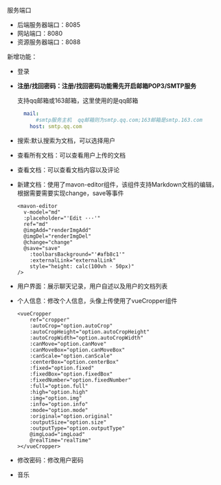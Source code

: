 服务端口

- 后端服务器端口：8085
- 网站端口：8080
- 资源服务器端口：8088



新增功能：

- 登录

- **注册/找回密码：注册/找回密码功能需先开启邮箱POP3/SMTP服务**

  支持qq邮箱或163邮箱，这里使用的是qq邮箱

  ```yaml
    mail:
        #smtp服务主机  qq邮箱则为smtp.qq.com;163邮箱是smtp.163.com
      host: smtp.qq.com
  ```

- 搜索:默认搜索为文档，可以选择用户

- 查看所有文档：可以查看用户上传的文档

- 查看文档：可以查看文档内容以及评论

- 新建文档：使用了mavon-editor组件，该组件支持Markdown文档的编辑，根据需要需要实现change，save等事件 

  ```vue
  <mavon-editor
  	v-model="md"
  	:placeholder="'Edit ···'"
  	ref="md"
  	@imgAdd="renderImgAdd"
  	@imgDel="renderImgDel"
  	@change="change"
  	@save="save"
      :toolbarsBackground="'#afb8c1'"
      :externalLink="externalLink"
      style="height: calc(100vh - 50px)"
  />
  ```

- 用户界面：展示聊天记录，用户自述以及用户的文档列表

- 个人信息：修改个人信息，头像上传使用了vueCropper组件

  ```vue
  <vueCropper
      ref="cropper"
      :autoCrop="option.autoCrop"
      :autoCropHeight="option.autoCropHeight"
      :autoCropWidth="option.autoCropWidth"
      :canMove="option.canMove"
      :canMoveBox="option.canMoveBox"
      :canScale="option.canScale"
      :centerBox="option.centerBox"
      :fixed="option.fixed"
      :fixedBox="option.fixedBox"
      :fixedNumber="option.fixedNumber"
      :full="option.full"
      :high="option.high"
      :img="option.img"
      :info="option.info"
      :mode="option.mode"
      :original="option.original"
      :outputSize="option.size"
      :outputType="option.outputType"
      @imgLoad="imgLoad"
      @realTime="realTime"
  ></vueCropper>
  ```

- 修改密码：修改用户密码

- 音乐





